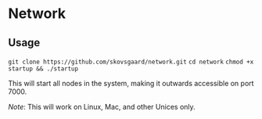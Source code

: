 Network
===

Usage
---

`git clone https://github.com/skovsgaard/network.git`
`cd network`
`chmod +x startup && ./startup`

This will start all nodes in the system, making it outwards accessible on port 7000.

*Note*: This will work on Linux, Mac, and other Unices only.
